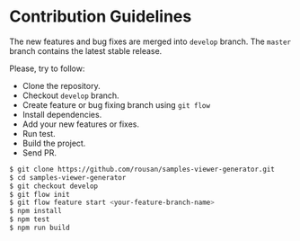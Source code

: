 # Contribution Guidelines

The new features and bug fixes are merged into `develop` branch. The `master` branch
contains the latest stable release.

Please, try to follow:

* Clone the repository.
* Checkout `develop` branch.
* Create feature or bug fixing branch using `git flow`
* Install dependencies.
* Add your new features or fixes.
* Run test.
* Build the project.
* Send PR.

```sh
$ git clone https://github.com/rousan/samples-viewer-generator.git
$ cd samples-viewer-generator
$ git checkout develop
$ git flow init
$ git flow feature start <your-feature-branch-name>
$ npm install
$ npm test
$ npm run build
```